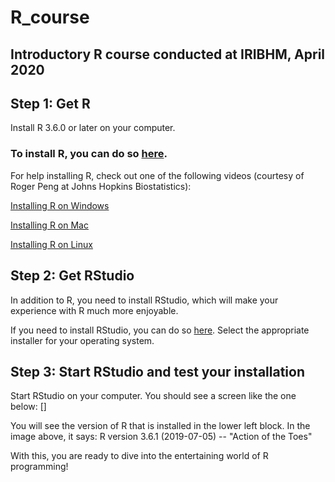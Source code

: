 # R_course

## Introductory R course conducted at IRIBHM, April 2020

## Step 1: Get R

Install R 3.6.0 or later on your computer. 

### To install R, you can do so [here](https://cran.rstudio.com/).

For help installing R, check out one of the following videos (courtesy of Roger Peng at Johns Hopkins Biostatistics):

[Installing R on Windows](http://youtu.be/mfGFv-iB724)

[Installing R on Mac](http://youtu.be/Icawuhf0Yqo)

[Installing R on Linux](https://github.com/swirldev/swirl/wiki/Installing-swirl-on-Linux)

## Step 2: Get RStudio

In addition to R, you need to install RStudio, which will make your experience with R much more enjoyable.

If you need to install RStudio, you can do so [here](http://www.rstudio.com/products/rstudio/download/). Select the appropriate installer for your operating system.

## Step 3: Start RStudio and test your installation

Start RStudio on your computer. You should see a screen like the one below:
[]

You will see the version of R that is installed in the lower left block. 
In the image above, it says: R version 3.6.1 (2019-07-05) -- "Action of the Toes"

With this, you are ready to dive into the entertaining world of R programming!
